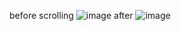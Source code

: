before scrolling
![image](https://github.com/user-attachments/assets/3df19a58-21ab-40d3-a7f2-137157ea9c75)
after
![image](https://github.com/user-attachments/assets/d254e248-2fdf-4869-b337-0c6ad365f9ef)

